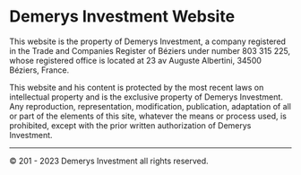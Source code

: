 # Demerys Investment Website

This website is the property of Demerys Investment, a company registered in the Trade and Companies Register of Béziers under number 803 315 225, whose registered office is located at 23 av Auguste Albertini, 34500 Béziers, France.

This website and his content is protected by the most recent laws on intellectual property and is the exclusive property of Demerys Investment. Any reproduction, representation, modification, publication, adaptation of all or part of the elements of this site, whatever the means or process used, is prohibited, except with the prior written authorization of Demerys Investment.

------------------------------
&copy; 201 - 2023 Demerys Investment all rights reserved.